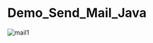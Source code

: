# Demo_Send_Mail_Java

![mail1](https://user-images.githubusercontent.com/51014164/136562856-15319148-6b7e-4fea-bbf1-f93b3b1882a6.JPG)

